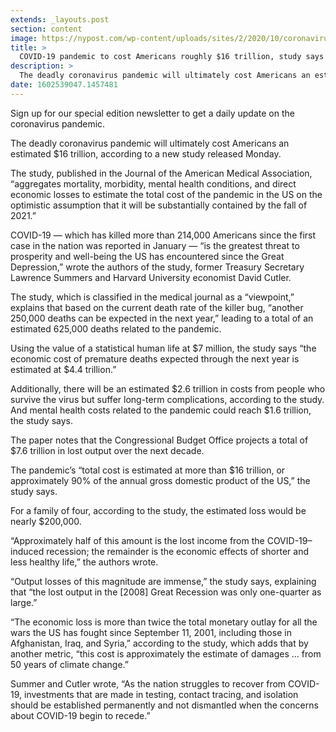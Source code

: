 ```yaml
--- 
extends: _layouts.post 
section: content 
image: https://nypost.com/wp-content/uploads/sites/2/2020/10/coronavirus-cost.jpg?quality=90&strip=all&w=1200 
title: > 
  COVID-19 pandemic to cost Americans roughly $16 trillion, study says 
description: > 
  The deadly coronavirus pandemic will ultimately cost Americans an estimated $16 trillion, according to a new study released Monday.And mental health costs related to the pandemic could reach $1.6 trillion, the study says.The paper notes that the Congressional Budget Office projects a total of $7.6 trillion in lost output over the next decade.The pandemic’s “total cost is estimated at more than $16 trillion, or approximately 90% of the annual gross domestic product of the US,” the study says.For a family of four, according to the study, the estimated loss would be nearly $200,000. 
date: 1602539047.1457481 
--- 
```

Sign up for our special edition newsletter to get a daily update on the coronavirus pandemic.

The deadly coronavirus pandemic will ultimately cost Americans an estimated $16 trillion, according to a new study released Monday.

The study, published in the Journal of the American Medical Association, “aggregates mortality, morbidity, mental health conditions, and direct economic losses to estimate the total cost of the pandemic in the US on the optimistic assumption that it will be substantially contained by the fall of 2021.”

COVID-19 — which has killed more than 214,000 Americans since the first case in the nation was reported in January — “is the greatest threat to prosperity and well-being the US has encountered since the Great Depression,” wrote the authors of the study, former Treasury Secretary Lawrence Summers and Harvard University economist David Cutler.

The study, which is classified in the medical journal as a “viewpoint,” explains that based on the current death rate of the killer bug, “another 250,000 deaths can be expected in the next year,” leading to a total of an estimated 625,000 deaths related to the pandemic.

Using the value of a statistical human life at $7 million, the study says “the economic cost of premature deaths expected through the next year is estimated at $4.4 trillion.”

Additionally, there will be an estimated $2.6 trillion in costs from people who survive the virus but suffer long-term complications, according to the study. And mental health costs related to the pandemic could reach $1.6 trillion, the study says.

The paper notes that the Congressional Budget Office projects a total of $7.6 trillion in lost output over the next decade.

The pandemic’s “total cost is estimated at more than $16 trillion, or approximately 90% of the annual gross domestic product of the US,” the study says.

For a family of four, according to the study, the estimated loss would be nearly $200,000.

“Approximately half of this amount is the lost income from the COVID-19–induced recession; the remainder is the economic effects of shorter and less healthy life,” the authors wrote.

“Output losses of this magnitude are immense,” the study says, explaining that “the lost output in the [2008] Great Recession was only one-quarter as large.”

“The economic loss is more than twice the total monetary outlay for all the wars the US has fought since September 11, 2001, including those in Afghanistan, Iraq, and Syria,” according to the study, which adds that by another metric, “this cost is approximately the estimate of damages … from 50 years of climate change.”

Summer and Cutler wrote, “As the nation struggles to recover from COVID-19, investments that are made in testing, contact tracing, and isolation should be established permanently and not dismantled when the concerns about COVID-19 begin to recede.”
